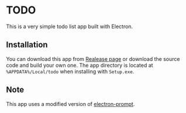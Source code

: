 # TODO

This is a very simple todo list app built with Electron.

## Installation

You can download this app from [Realease page](https://github.com/JayXie9499/todo/releases) or download the source code and build your own one.
The app directory is located at `%APPDATA%/Local/todo` when installing with `Setup.exe`.

## Note

This app uses a modified version of [electron-prompt](https://github.com/p-sam/electron-prompt).
